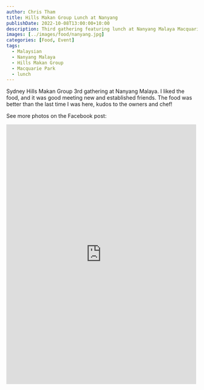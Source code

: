 ```yaml
---
author: Chris Tham
title: Hills Makan Group Lunch at Nanyang
publishDate: 2022-10-08T13:00:00+10:00
description: Third gathering featuring lunch at Nanyang Malaya Macquarie Park
images: [../images/food/nanyang.jpg]
categories: [Food, Event]
tags:
  - Malaysian
  - Nanyang Malaya
  - Hills Makan Group
  - Macquarie Park
  - lunch
---
```


Sydney Hills Makan Group 3rd gathering at Nanyang Malaya. I liked the food, and it was good meeting new and established friends. The food was better than the last time I was here, kudos to the owners and chef!

See more photos on the Facebook post:

<iframe src="https://www.facebook.com/plugins/post.php?href=https%3A%2F%2Fwww.facebook.com%2Fchris1.tham%2Fposts%2Fpfbid023VjP22Mc5ZQ9Y8mMxqnguFuabdf82Hm85HvdEkhQ6AvHs2Erf2DfMQxo4kN89L9sl&show_text=true&width=500" width="500" height="684" style="border:none;overflow:hidden" scrolling="no" frameborder="0" allowfullscreen="true" allow="autoplay; clipboard-write; encrypted-media; picture-in-picture; web-share"></iframe>
